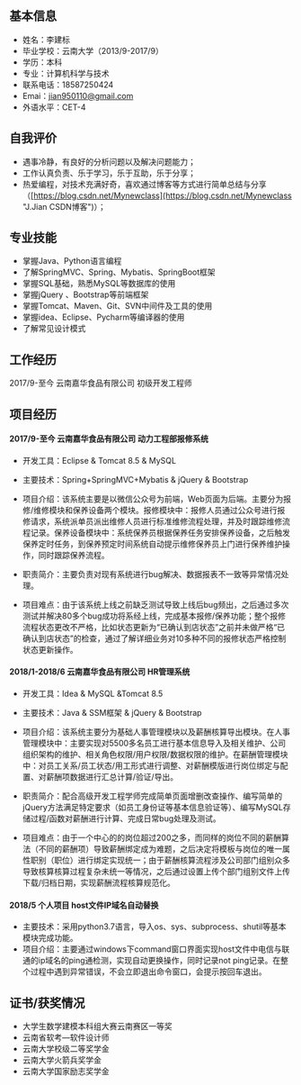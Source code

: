 

## 基本信息 ##

- 姓名：李建标
- 毕业学校：云南大学（2013/9-2017/9）
- 学历：本科
- 专业：计算机科学与技术
- 联系电话：18587250424
- Emai：jian950110@gmail.com
- 外语水平：CET-4

## 自我评价 ##

- 遇事冷静，有良好的分析问题以及解决问题能力；
- 工作认真负责、乐于学习，乐于互助，乐于分享；
- 热爱编程，对技术充满好奇，喜欢通过博客等方式进行简单总结与分享（[https://blog.csdn.net/Mynewclass](https://blog.csdn.net/Mynewclass "J.Jian CSDN博客")）；

## 专业技能 ##

- 掌握Java、Python语言编程
- 了解SpringMVC、Spring、Mybatis、SpringBoot框架
- 掌握SQL基础，熟悉MySQL等数据库的使用
- 掌握jQuery 、Bootstrap等前端框架
- 掌握Tomcat、Maven、Git、SVN中间件及工具的使用
- 掌握idea、Eclipse、Pycharm等编译器的使用
- 了解常见设计模式

## 工作经历 ##

2017/9-至今 云南嘉华食品有限公司  初级开发工程师

## 项目经历 ##
#### 2017/9-至今 云南嘉华食品有限公司 动力工程部报修系统




-  开发工具：Eclipse & Tomcat 8.5 & MySQL 

- 主要技术：Spring+SpringMVC+Mybatis & jQuery & Bootstrap

- 项目介绍：该系统主要是以微信公众号为前端，Web页面为后端。主要分为报修/维修模块和保养设备两个模块。报修模块中：报修人员通过公众号进行报修请求，系统派单员派出维修人员进行标准维修流程处理，并及时跟踪维修流程记录。保养设备模块中：系统保养员根据保养任务安排保养设备，之后触发保养定时任务，到保养预定时间系统自动提示维修保养员上门进行保养维护操作，同时跟踪保养流程。
         
- 职责简介：主要负责对现有系统进行bug解决、数据报表不一致等异常情况处理。
- 项目难点：由于该系统上线之前缺乏测试导致上线后bug频出，之后通过多次测试并解决80多个bug成功将系经上线，完成基本报修/保养功能；整个报修流程状态更改不严格，比如状态更新为“已确认到店状态”之前并未做严格“已确认到店状态”的检查，通过了解详细业务对10多种不同的报修状态严格控制状态更新操作。

#### 2018/1-2018/6 云南嘉华食品有限公司    HR管理系统
       

- 开发工具：Idea & MySQL &Tomcat 8.5    

- 主要技术：Java & SSM框架 & jQuery & Bootstrap
      

- 项目介绍：该系统主要分为基础人事管理模块以及薪酬核算导出模块。在人事管理模块中：主要实现对5500多名员工进行基本信息导入及相关维护、公司组织架构的维护、相关角色权限/用户权限/数据权限的维护。在薪酬管理模块中：对员工关系/员工状态/用工形式进行调整、对薪酬模版进行岗位绑定与配置、对薪酬项数据进行汇总计算/验证/导出。
         
- 职责简介：配合高级开发工程学师完成简单页面增删改查操作、编写简单的jQuery方法满足特定要求（如员工身份证等基本信息验证等）、编写MySQL存储过程/函数对薪酬进行计算、完成日常bug处理及测试。
- 项目难点：由于一个中心的的岗位超过200之多，而同样的岗位不同的薪酬算法（不同的薪酬项）导致薪酬绑定成为难题，之后决定将模板与岗位的唯一属性职别（职位）进行绑定实现统一；由于薪酬核算流程涉及公司部门组别众多导致核算核算过程复杂未统一等情况，之后通过设置上传个部门组别文件上传下载/归档日期，实现薪酬流程核算规范化。

#### 2018/5  个人项目   host文件IP域名自动替换
- 主要技术：采用python3.7语言，导入os、sys、subprocess、shutil等基本模块完成功能。
- 项目介绍：主要通过windows下command窗口界面实现host文件中电信与联通的ip域名的ping通检测，实现自动更换操作，同时记录not ping记录。在整个过程中遇到异常错误，不会立即退出命令窗口，会提示按回车退出。

## 证书/获奖情况 ##
  

- 大学生数学建模本科组大赛云南赛区一等奖
- 云南省软考—软件设计师      
- 云南大学校级二等奖学金      
- 云南大学火箭兵奖学金      
- 云南大学国家励志奖学金
         
